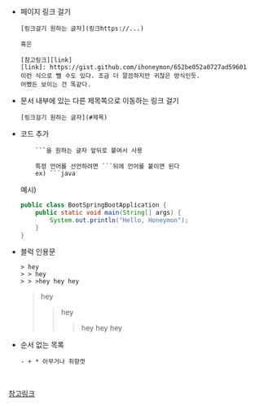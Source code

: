 <br/>


- 페이지 링크 걸기
    ```
    [링크걸기 원하는 글자](링크https://...)

    혹은 

    [참고링크][link]
    [link]: https://gist.github.com/ihoneymon/652be052a0727ad59601
    이런 식으로 뺄 수도 있다. 조금 더 깔끔하지만 귀찮은 방식인듯. 
    어쨌든 보이는 건 똑같다. 

    ```

- 문서 내부에 있는 다른 제목쪽으로 이동하는 링크 걸기 
    ```
    [링크걸기 원하는 글자](#제목)
    ```


- 코드 추가 
    ```
        ```을 원하는 글자 앞뒤로 붙여서 사용 

        특정 언어를 선언하려면 ```뒤에 언어를 붙이면 된다 
        ex) ```java
    ```
    예시) 
    ```java
    public class BootSpringBootApplication {
        public static void main(String[] args) {
            System.out.println("Hello, Honeymon");
        }
    }   
    ```

- 블럭 인용문
    ```
    > hey
    > > hey
    > > >hey hey hey 
    ```
    > hey
    > > hey
    > > >hey hey hey 
- 순서 없는 목록 
    ```
   - + * 아무거나 취향껏
    ```

<br/>

[참고링크][link]

[link]: https://gist.github.com/ihoneymon/652be052a0727ad59601